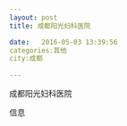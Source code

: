 ```yaml
--- 
layout: post 
title: 成都阳光妇科医院

date:   2016-05-03 13:39:56 
categories:其他  
city:成都
  
--- 
```

   
成都阳光妇科医院

信息

